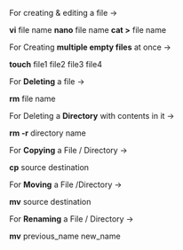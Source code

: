 For creating & editing a file ->

**vi** file name
**nano** file name
**cat >** file name

For Creating **multiple empty files** at once ->

**touch** file1 file2 file3 file4

For **Deleting** a file ->

**rm** file name

For Deleting a **Directory** with contents in it ->

**rm -r** directory name

For **Copying** a File / Directory ->

**cp** source destination

For **Moving** a File /Directory ->

**mv** source destination

For **Renaming** a File / Directory ->

**mv** previous_name new_name
